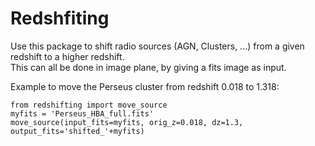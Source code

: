 # Redshfiting

Use this package to shift radio sources (AGN, Clusters, ...) from a given redshift to a higher redshift. \
This can all be done in image plane, by giving a fits image as input.

Example to move the Perseus cluster from redshift 0.018 to 1.318:

````
from redshifting import move_source
myfits = 'Perseus_HBA_full.fits'
move_source(input_fits=myfits, orig_z=0.018, dz=1.3, output_fits='shifted_'+myfits)
````
